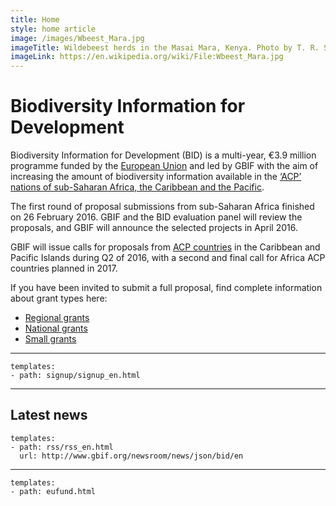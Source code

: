 ```yaml
---
title: Home
style: home article
image: /images/Wbeest_Mara.jpg
imageTitle: Wildebeest herds in the Masai Mara, Kenya. Photo by T. R. Shankar Raman. CC BY 3.0.
imageLink: https://en.wikipedia.org/wiki/File:Wbeest_Mara.jpg
---
```


# Biodiversity Information for Development

Biodiversity Information for Development (BID) is a multi-year, €3.9 million programme funded by the [European Union](http://europa.eu) and led by GBIF with the aim of increasing the amount of biodiversity information available in the [‘ACP’ nations of sub-Saharan Africa, the Caribbean and the Pacific](https://ec.europa.eu/europeaid/regions/african-caribbean-and-pacific-acp-region_en).

The first round of proposal submissions from sub-Saharan Africa finished on 26 February 2016. GBIF and the BID evaluation panel will review the proposals, and GBIF will announce the selected projects in April 2016.

GBIF will issue calls for proposals from [ACP countries](https://ec.europa.eu/europeaid/regions/african-caribbean-and-pacific-acp-region_en) in the Caribbean and Pacific Islands during Q2 of 2016, with a second and final call for Africa ACP countries planned in 2017.

If you have been invited to submit a full proposal, find complete information about grant types here:

+ [Regional grants](/en/calls/africa-2015/regional-grants)
+ [National grants](/en/calls/africa-2015/national-grants)
+ [Small grants](/en/calls/africa-2015/small-grants)

-----------------

```styledYaml
templates:
- path: signup/signup_en.html
```

-----------------

Latest news
-------------------

```styledYaml
templates:
- path: rss/rss_en.html
  url: http://www.gbif.org/newsroom/news/json/bid/en
```
-------


```styledYaml
templates:
- path: eufund.html
```


